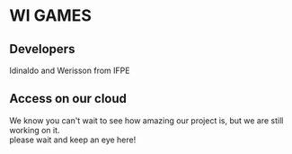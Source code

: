 # WI GAMES

## Developers
Idinaldo and Werisson from IFPE


## Access on our cloud
We know you can't wait to see how amazing our project is,
but we are still working on it. <br> please wait and keep an eye here!